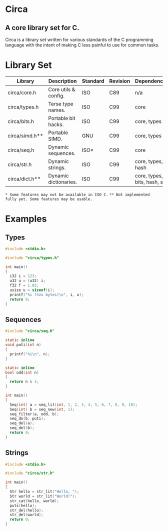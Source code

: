 # Circa
## A core library set for C.

Circa is a library set written for various standards of the C programming
language with the intent of making C less painful to use for common tasks.

# Library Set

| Library         | Description           | Standard | Revision | Dependencies                 |
| --------------- | --------------------- | -------- | -------- | ---------------------------- |
| circa/core.h    | Core utils & config.  | ISO      | C89      | n/a                          |
| circa/types.h   | Terse type names.     | ISO      | C99      | core                         |
| circa/bits.h    | Portable bit hacks.   | ISO      | C99      | core, types                  |
| circa/simd.h**  | Portable SIMD.        | GNU      | C99      | core, types                  |
| circa/seq.h     | Dynamic sequences.    | ISO*     | C99      | core                         |
| circa/str.h     | Dynamic strings.      | ISO      | C99      | core, types, hash            |
| circa/dict.h**  | Dynamic dictionaries. | ISO      | C99      | core, types, bits, hash, str |

`* Some features may not be available in ISO C.`
`** Not implemented fully yet. Some features may be usable.`

# Examples

## Types

```C
#include <stdio.h>

#include "circa/types.h"

int main()
{
  i32 i = 123;
  u32 u = (u32) i;
  f32 f = 1.02;
  usize u = sizeof(i);
  printf("%i (%zu bytes)\n", i, u);
  return 0;
}
```

## Sequences

```C
#include "circa/seq.h"

static inline
void puti(int n)
{
  printf("%i\n", n);
}

static inline
bool odd(int n)
{
  return n & 1;
}

int main()
{
  Seq(int) a = seq_lit(int, 1, 2, 3, 4, 5, 6, 7, 8, 9, 10);
  Seq(int) b = seq_new(int, 1);
  seq_filter(a, odd, b);
  seq_do(b, puti);
  seq_del(a);
  seq_del(b);
  return 0;
}
```

## Strings

```C
#include <stdio.h>

#include "circa/str.h"

int main()
{
  Str hello = str_lit("Hello, ");
  Str world = str_lit("World!");
  str_cat(hello, world);
  puts(hello);
  str_del(hello);
  str_del(world);
  return 0;
}
```

